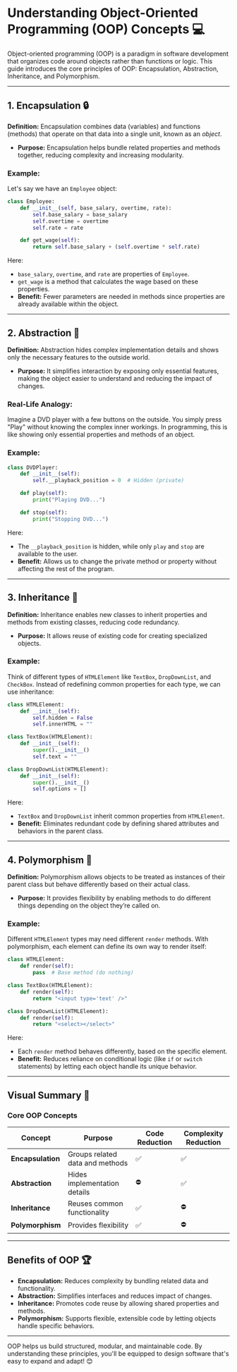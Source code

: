 # Understanding Object-Oriented Programming (OOP) Concepts 💻

Object-oriented programming (OOP) is a paradigm in software development that organizes code around objects rather than functions or logic. This guide introduces the core principles of OOP: Encapsulation, Abstraction, Inheritance, and Polymorphism.

---

## 1. Encapsulation 🔒

**Definition:** Encapsulation combines data (variables) and functions (methods) that operate on that data into a single unit, known as an *object*.

- **Purpose:** Encapsulation helps bundle related properties and methods together, reducing complexity and increasing modularity.

### Example:
Let's say we have an `Employee` object:
```python
class Employee:
    def __init__(self, base_salary, overtime, rate):
        self.base_salary = base_salary
        self.overtime = overtime
        self.rate = rate

    def get_wage(self):
        return self.base_salary + (self.overtime * self.rate)
```

Here:
- `base_salary`, `overtime`, and `rate` are properties of `Employee`.
- `get_wage` is a method that calculates the wage based on these properties.
- **Benefit:** Fewer parameters are needed in methods since properties are already available within the object.

---

## 2. Abstraction 🎩

**Definition:** Abstraction hides complex implementation details and shows only the necessary features to the outside world.

- **Purpose:** It simplifies interaction by exposing only essential features, making the object easier to understand and reducing the impact of changes.

### Real-Life Analogy:
Imagine a DVD player with a few buttons on the outside. You simply press "Play" without knowing the complex inner workings. In programming, this is like showing only essential properties and methods of an object.

### Example:
```python
class DVDPlayer:
    def __init__(self):
        self.__playback_position = 0  # Hidden (private)

    def play(self):
        print("Playing DVD...")

    def stop(self):
        print("Stopping DVD...")
```

Here:
- The `__playback_position` is hidden, while only `play` and `stop` are available to the user.
- **Benefit:** Allows us to change the private method or property without affecting the rest of the program.

---

## 3. Inheritance 🧬

**Definition:** Inheritance enables new classes to inherit properties and methods from existing classes, reducing code redundancy.

- **Purpose:** It allows reuse of existing code for creating specialized objects.

### Example:
Think of different types of `HTMLElement` like `TextBox`, `DropDownList`, and `CheckBox`. Instead of redefining common properties for each type, we can use inheritance:

```python
class HTMLElement:
    def __init__(self):
        self.hidden = False
        self.innerHTML = ""

class TextBox(HTMLElement):
    def __init__(self):
        super().__init__()
        self.text = ""

class DropDownList(HTMLElement):
    def __init__(self):
        super().__init__()
        self.options = []
```

Here:
- `TextBox` and `DropDownList` inherit common properties from `HTMLElement`.
- **Benefit:** Eliminates redundant code by defining shared attributes and behaviors in the parent class.

---

## 4. Polymorphism 🦋

**Definition:** Polymorphism allows objects to be treated as instances of their parent class but behave differently based on their actual class.

- **Purpose:** It provides flexibility by enabling methods to do different things depending on the object they’re called on.

### Example:
Different `HTMLElement` types may need different `render` methods. With polymorphism, each element can define its own way to render itself:

```python
class HTMLElement:
    def render(self):
        pass  # Base method (do nothing)

class TextBox(HTMLElement):
    def render(self):
        return "<input type='text' />"

class DropDownList(HTMLElement):
    def render(self):
        return "<select></select>"
```

Here:
- Each `render` method behaves differently, based on the specific element.
- **Benefit:** Reduces reliance on conditional logic (like `if` or `switch` statements) by letting each object handle its unique behavior.

---

## Visual Summary 🎨

### Core OOP Concepts

| Concept        | Purpose                         | Code Reduction | Complexity Reduction |
|----------------|---------------------------------|----------------|-----------------------|
| **Encapsulation** | Groups related data and methods | ✅              | ✅                     |
| **Abstraction**   | Hides implementation details   | ⛔️               | ✅                     |
| **Inheritance**   | Reuses common functionality     | ✅              | ⛔️                     |
| **Polymorphism**  | Provides flexibility            | ✅              | ⛔️                     |

---

## Benefits of OOP 🏆

- **Encapsulation:** Reduces complexity by bundling related data and functionality.
- **Abstraction:** Simplifies interfaces and reduces impact of changes.
- **Inheritance:** Promotes code reuse by allowing shared properties and methods.
- **Polymorphism:** Supports flexible, extensible code by letting objects handle specific behaviors.

---

OOP helps us build structured, modular, and maintainable code. By understanding these principles, you'll be equipped to design software that's easy to expand and adapt! 😊
